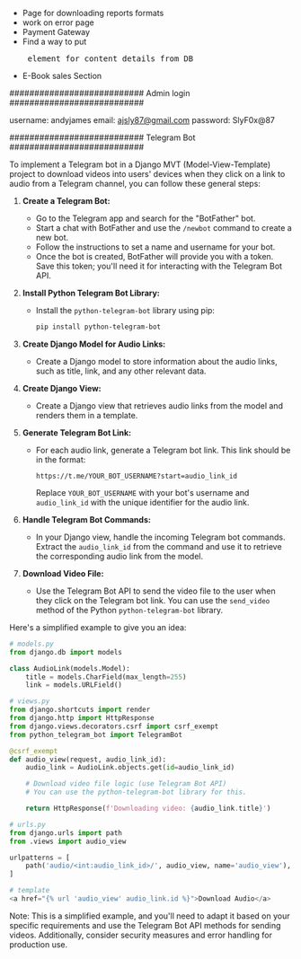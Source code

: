 - Page for downloading reports formats
- work on error page
- Payment Gateway
- Find a way to put <pre> element for content details from DB
- E-Book sales Section

###########################
Admin login
###########################

username: andyjames
email: ajsly87@gmail.com
password: SlyF0x@87

###########################
Telegram Bot
###########################

To implement a Telegram bot in a Django MVT (Model-View-Template) project to download videos into users' devices when they click on a link to audio from a Telegram channel, you can follow these general steps:

1. **Create a Telegram Bot:**

   - Go to the Telegram app and search for the "BotFather" bot.
   - Start a chat with BotFather and use the `/newbot` command to create a new bot.
   - Follow the instructions to set a name and username for your bot.
   - Once the bot is created, BotFather will provide you with a token. Save this token; you'll need it for interacting with the Telegram Bot API.

2. **Install Python Telegram Bot Library:**

   - Install the `python-telegram-bot` library using pip:

     ```bash
     pip install python-telegram-bot
     ```

3. **Create Django Model for Audio Links:**

   - Create a Django model to store information about the audio links, such as title, link, and any other relevant data.

4. **Create Django View:**

   - Create a Django view that retrieves audio links from the model and renders them in a template.

5. **Generate Telegram Bot Link:**

   - For each audio link, generate a Telegram bot link. This link should be in the format:
     ```
     https://t.me/YOUR_BOT_USERNAME?start=audio_link_id
     ```
     Replace `YOUR_BOT_USERNAME` with your bot's username and `audio_link_id` with the unique identifier for the audio link.

6. **Handle Telegram Bot Commands:**

   - In your Django view, handle the incoming Telegram bot commands. Extract the `audio_link_id` from the command and use it to retrieve the corresponding audio link from the model.

7. **Download Video File:**
   - Use the Telegram Bot API to send the video file to the user when they click on the Telegram bot link. You can use the `send_video` method of the Python `python-telegram-bot` library.

Here's a simplified example to give you an idea:

```python
# models.py
from django.db import models

class AudioLink(models.Model):
    title = models.CharField(max_length=255)
    link = models.URLField()

# views.py
from django.shortcuts import render
from django.http import HttpResponse
from django.views.decorators.csrf import csrf_exempt
from python_telegram_bot import TelegramBot

@csrf_exempt
def audio_view(request, audio_link_id):
    audio_link = AudioLink.objects.get(id=audio_link_id)

    # Download video file logic (use Telegram Bot API)
    # You can use the python-telegram-bot library for this.

    return HttpResponse(f'Downloading video: {audio_link.title}')

# urls.py
from django.urls import path
from .views import audio_view

urlpatterns = [
    path('audio/<int:audio_link_id>/', audio_view, name='audio_view'),
]

# template
<a href="{% url 'audio_view' audio_link.id %}">Download Audio</a>
```

Note: This is a simplified example, and you'll need to adapt it based on your specific requirements and use the Telegram Bot API methods for sending videos. Additionally, consider security measures and error handling for production use.
